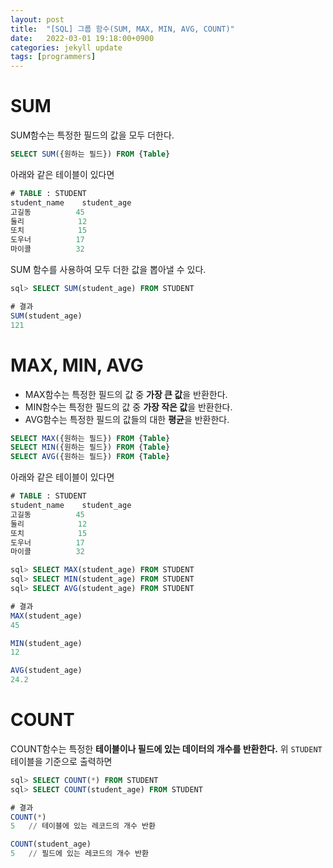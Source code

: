 ```yaml
---
layout: post
title:  "[SQL] 그룹 함수(SUM, MAX, MIN, AVG, COUNT)"
date:   2022-03-01 19:18:00+0900
categories: jekyll update
tags: [programmers]
---
```

# SUM
SUM함수는 특정한 필드의 값을 모두 더한다.

```sql
SELECT SUM({원하는 필드}) FROM {Table}
```

아래와 같은 테이블이 있다면  

```sql
# TABLE : STUDENT
student_name    student_age
고길동          45
둘리            12
또치            15
도우너          17
마이콜          32
```

SUM 함수를 사용하여 모두 더한 값을 뽑아낼 수 있다.  

```sql
sql> SELECT SUM(student_age) FROM STUDENT

# 결과
SUM(student_age)
121
```

# MAX, MIN, AVG
- MAX함수는 특정한 필드의 값 중 **가장 큰 값**을 반환한다.  
- MIN함수는 특정한 필드의 값 중 **가장 작은 값**을 반환한다.  
- AVG함수는 특정한 필드의 값들의 대한 **평균**을 반환한다.  

```sql
SELECT MAX({원하는 필드}) FROM {Table}
SELECT MIN({원하는 필드}) FROM {Table}
SELECT AVG({원하는 필드}) FROM {Table}
```
아래와 같은 테이블이 있다면  

```sql
# TABLE : STUDENT
student_name    student_age
고길동          45
둘리            12
또치            15
도우너          17
마이콜          32
```

```sql
sql> SELECT MAX(student_age) FROM STUDENT
sql> SELECT MIN(student_age) FROM STUDENT
sql> SELECT AVG(student_age) FROM STUDENT

# 결과
MAX(student_age)
45

MIN(student_age)
12

AVG(student_age)
24.2
```

# COUNT
COUNT함수는 특정한 **테이블이나 필드에 있는 데이터의 개수를 반환한다.**
위 `STUDENT` 테이블을 기준으로 출력하면

```sql
sql> SELECT COUNT(*) FROM STUDENT
sql> SELECT COUNT(student_age) FROM STUDENT

# 결과
COUNT(*)
5   // 테이블에 있는 레코드의 개수 반환

COUNT(student_age)
5   // 필드에 있는 레코드의 개수 반환
```